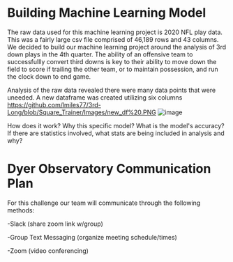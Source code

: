 # Building Machine Learning Model

The raw data used for this machine learning project is 2020 NFL play data. This was a fairly large csv file comprised of 46,189 rows and 43 columns. We decided to build our machine learning project around the analysis of 3rd down plays in the 4th quarter. The ability of an offensive team to successfullly convert third downs is key to their ability to move down the field to score if trailing the other team, or to maintain possession, and run the clock down to end game. 

Analysis of the raw data revealed there were many data points that were uneeded. A new dataframe was created utilizing six columns
https://github.com/lmiles77/3rd-Long/blob/Square_Trainer/Images/new_df%20.PNG
![image](https://user-images.githubusercontent.com/80069183/128651386-bdc57655-5e57-46a2-a9a2-076fcef7adbc.png)




How does it work?
Why this specific model?
What is the model's accuracy?
If there are statistics involved, what stats are being included in analysis and why?

# Dyer Observatory Communication Plan

For this challenge our team will communicate through the following methods:

-Slack (share zoom link w/group)

-Group Text Messaging (organize meeting schedule/times)

-Zoom (video conferencing)
